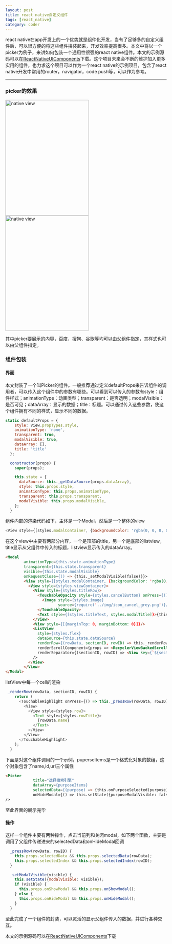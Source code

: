 ```yaml
---
layout: post
title: react native自定义组件
tags: [react_native]
category: coder
---
```


react native在app开发上的一个优势就是组件化开发，当有了足够多的自定义组件后，可以很方便的将这些组件拼装起来，开发效率提高很多。本文中将以一个picker为例子，来讲如何包装一个通用性很强的react native组件。本文的示例源码可以在[ReactNativeUIComponents](https://github.com/haiyangjiajian/ReactNativeUIComponents)下载。这个项目未来会不断的维护加入更多实用的组件，也力求这个项目可以作为一个react native的示例项目，包含了react native开发中常用的router，navigator，code push等，可以作为参考。

<!-- more -->

---

### picker的效果

<img src="{{site.url}}/assets/img/rn/picker1.png" width = "260" height = "360" alt="native view"/>

<img src="{{site.url}}/assets/img/rn/picker2.png" width = "260" height = "360" alt="native view"/>


其中picker要展示的内容，百度、搜狗、谷歌等均可以由父组件指定，其样式也可以由父组件指定。

### 组件包装

#### 界面

本文封装了一个叫Picker的组件。一般推荐通过定义defaultProps来告诉组件的调用者，可以传入这个组件中的参数有哪些。可以看到可以传入的参数有style：组件样式；animationType：动画类型；transparent：是否透明；modalVisible：是否可见；dataArray：显示的数据；title：标题。可以通过传入这些参数，使这个组件拥有不同的样式，显示不同的数据。


``` javascript
static defaultProps = {
    style: View.propTypes.style,
    animationType: 'none',
    transparent: true,
    modalVisible: true,
    dataArray: [],
    title: 'title'
  };

  constructor(props) {
    super(props);

    this.state = {
      dataSource: this._getDataSource(props.dataArray),
      style: this.props.style,
      animationType: this.props.animationType,
      transparent: this.props.transparent,
      modalVisible: this.props.modalVisible,
    };
  }
```

组件内部的渲染代码如下，主体是一个Modal，然后是一个整体的view

``` javascript
<View style={[styles.modalContainer, {backgroundColor: 'rgba(0, 0, 0, 0.5)'}]}>
```
在这个view中主要有两部分内容，一个是顶部的title，另一个是底部的listview，title显示从父组件中传入的标题，listview显示传入的dataArray。

``` html
<Modal
        animationType={this.state.animationType}
        transparent={this.state.transparent}
        visible={this.state.modalVisible}
        onRequestClose={() => {this._setModalVisible(false)}}>
        <View style={[styles.modalContainer, {backgroundColor: 'rgba(0, 0, 0, 0.5)'}]}>
          <View style={styles.viewContainer}>
            <View style={styles.titleRow}>
              <TouchableOpacity style={styles.cancelButton} onPress={() => {this._setModalVisible(false)}}>
                <Image style={styles.image}
                       source={require('../img/icon_cancel_grey.png')}/>
              </TouchableOpacity>
              <Text style={[styles.titleText, styles.modalTitle]}>{this.props.title}</Text>
            </View>
            <View style={[{marginTop: 0, marginBottom: 0}]}/>
            <ListView
              style={styles.flex}
              dataSource={this.state.dataSource}
              renderRow={(rowData, sectionID, rowID) => this._renderRow(rowData, sectionID, rowID)}
              renderScrollComponent={props => <RecyclerViewBackedScrollView {...props} />}
              renderSeparator={(sectionID, rowID) => <View key={`${sectionID}-${rowID}`} style={[GlobalStyles.divider, {marginTop: 0, marginBottom: 0, marginLeft: 16}]}/>}
            />
          </View>
        </View>
</Modal>
```

listView中每一个cell的渲染

``` javascript
 _renderRow(rowData, sectionID, rowID) {
    return (
      <TouchableHighlight onPress={() => this._pressRow(rowData, rowID)} underlayColor='gray'>
        <View>
          <View style={styles.row}>
            <Text style={styles.rowTitle}>
              {rowData.name}
            </Text>
          </View>
        </View>
      </TouchableHighlight>
    );
  }
```

下面是对这个组件调用的一个示例，puperseItems是一个格式化对象的数组，这个对象包含了name,id,url三个属性


``` html
<Picker
            title="选择搜索引擎"
            dataArray={purposeItems}
            selectedData={(purpose) => {this.onPurposeSelected(purpose);}}
            onHideModal={() => this.setState({purposeModalVisible: false})}
/>
```

至此界面的展示完毕

#### 操作

 这样一个组件主要有两种操作，点击当前列和关闭modal，如下两个函数，主要是调用了父组件传递进来的selectedData和onHideModal回调

``` javascript
  _pressRow(rowData, rowID) {
    this.props.selectedData && this.props.selectedData(rowData);
    this.props.selectedIndex && this.props.selectedIndex(rowID);
  }

  _setModalVisible(visible) {
    this.setState({modalVisible: visible});
    if (visible) {
      this.props.onShowModal && this.props.onShowModal();
    } else {
      this.props.onHideModal && this.props.onHideModal();
    }
  }
```

至此完成了一个组件的封装，可以灵活的显示父组件传入的数据，并进行各种交互。

本文的示例源码可以在[ReactNativeUIComponents](https://github.com/haiyangjiajian/ReactNativeUIComponents)下载










